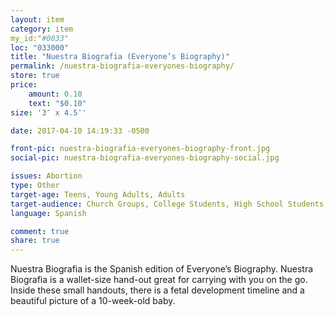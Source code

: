 ```yaml
---
layout: item
category: item
my_id:"#0033"
loc: "033000"
title: "Nuestra Biografia (Everyone’s Biography)"
permalink: /nuestra-biografia-everyones-biography/
store: true
price:
    amount: 0.10
    text: "$0.10"
size: '3″ x 4.5″'

date: 2017-04-10 14:19:33 -0500

front-pic: nuestra-biografia-everyones-biography-front.jpg
social-pic: nuestra-biografia-everyones-biography-social.jpg

issues: Abortion
type: Other
target-age: Teens, Young Adults, Adults
target-audience: Church Groups, College Students, High School Students, Latino Community, Pro-life Organizations, Sidewalk Counselors, Unintended Pregnancy
language: Spanish

comment: true
share: true
---
```

Nuestra Biografia is the Spanish edition of Everyone’s Biography. Nuestra Biografia is a wallet-size hand-out great for carrying with you on the go. Inside these small handouts, there is a fetal development timeline and a beautiful picture of a 10-week-old baby.